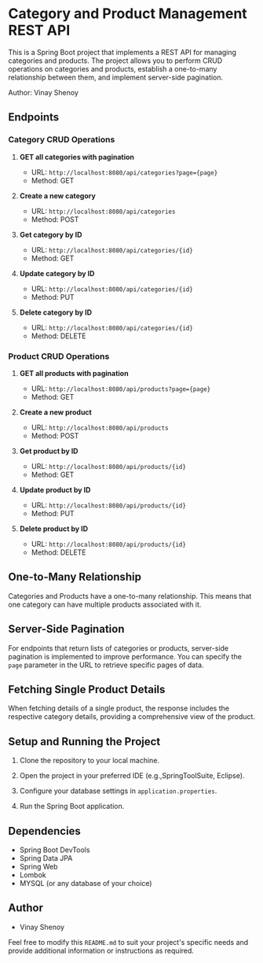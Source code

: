 # Category and Product Management REST API

This is a Spring Boot project that implements a REST API for managing categories and products. The project allows you to perform CRUD operations on categories and products, establish a one-to-many relationship between them, and implement server-side pagination.

Author: Vinay Shenoy

## Endpoints

### Category CRUD Operations

1. **GET all categories with pagination**

   - URL: `http://localhost:8080/api/categories?page={page}`
   - Method: GET

2. **Create a new category**

   - URL: `http://localhost:8080/api/categories`
   - Method: POST

3. **Get category by ID**

   - URL: `http://localhost:8080/api/categories/{id}`
   - Method: GET

4. **Update category by ID**

   - URL: `http://localhost:8080/api/categories/{id}`
   - Method: PUT

5. **Delete category by ID**

   - URL: `http://localhost:8080/api/categories/{id}`
   - Method: DELETE

### Product CRUD Operations

1. **GET all products with pagination**

   - URL: `http://localhost:8080/api/products?page={page}`
   - Method: GET

2. **Create a new product**

   - URL: `http://localhost:8080/api/products`
   - Method: POST

3. **Get product by ID**

   - URL: `http://localhost:8080/api/products/{id}`
   - Method: GET

4. **Update product by ID**

   - URL: `http://localhost:8080/api/products/{id}`
   - Method: PUT

5. **Delete product by ID**

   - URL: `http://localhost:8080/api/products/{id}`
   - Method: DELETE

## One-to-Many Relationship

Categories and Products have a one-to-many relationship. This means that one category can have multiple products associated with it.

## Server-Side Pagination

For endpoints that return lists of categories or products, server-side pagination is implemented to improve performance. You can specify the `page` parameter in the URL to retrieve specific pages of data.

## Fetching Single Product Details

When fetching details of a single product, the response includes the respective category details, providing a comprehensive view of the product.

## Setup and Running the Project

1. Clone the repository to your local machine.

2. Open the project in your preferred IDE (e.g.,SpringToolSuite, Eclipse).

3. Configure your database settings in `application.properties`.

4. Run the Spring Boot application.

## Dependencies

- Spring Boot DevTools
- Spring Data JPA
- Spring Web
- Lombok
- MYSQL (or any database of your choice)

## Author

- Vinay Shenoy

Feel free to modify this `README.md` to suit your project's specific needs and provide additional information or instructions as required.
